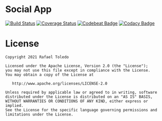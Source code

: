 Social App
==========

[![Build Status](https://github.com/rafaeltoledo/social-app/workflows/CI/badge.svg)](https://github.com/rafaeltoledo/social-app/actions)
[![Coverage Status](https://coveralls.io/repos/github/rafaeltoledo/social-app/badge.svg?branch=develop)](https://coveralls.io/github/rafaeltoledo/social-app?branch=develop)
[![Codebeat Badge](https://codebeat.co/badges/8a7ab7b6-a345-4029-bc9c-206c6b8c31ed)](https://codebeat.co/projects/github-com-rafaeltoledo-social-app-develop)
[![Codacy Badge](https://api.codacy.com/project/badge/Grade/3d45f0b680d74b1bba5be7c0af3b45f3)](https://www.codacy.com/app/rafaeltoledo/social-app)

License
=======

    Copyright 2021 Rafael Toledo

    Licensed under the Apache License, Version 2.0 (the "License");
    you may not use this file except in compliance with the License.
    You may obtain a copy of the License at

       http://www.apache.org/licenses/LICENSE-2.0

    Unless required by applicable law or agreed to in writing, software
    distributed under the License is distributed on an "AS IS" BASIS,
    WITHOUT WARRANTIES OR CONDITIONS OF ANY KIND, either express or implied.
    See the License for the specific language governing permissions and
    limitations under the License.
